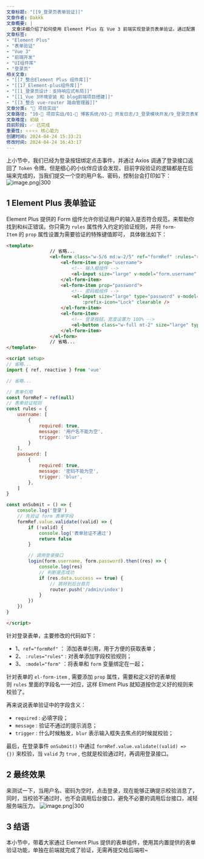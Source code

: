 ```yaml
---
文章标题: "[[9_登录页表单验证]]" 
文章作者: Dakkk
文章概要: |
  文章详细介绍了如何使用 Element Plus 在 Vue 3 前端实现登录页表单验证。通过配置 `el-form` 的 `rules` 和 `model` 属性，结合 `prop` 定义校验规则，实现了输入校验，有效提升用户体验并减轻后端压力。
文章标签:
- "Element Plus"
- "表单验证"
- "Vue 3"
- "前端开发"
- "UI组件库"
- "登录页"
相关文章:
- "[[7_整合Element Plus 组件库]]"
- "[[17_Element-plus组件库]]"
- "[[1_登录页设计：支持响应式布局]]"
- "[[1_Vue 3环境安装 和 blog前端项目搭建]]"
- "[[3_整合 vue-router 路由管理器]]"
文章分类: "🚀 项目实战"
文章路径: "10-🚀 项目实战/01-📝 博客系统/03-📝 开发日志/3_登录模块开发/9_登录页表单验证.md"
文章难度: 初级 💧
目前阶段: ✅ 已完成
重要性: ⭐⭐⭐⭐ 核心能力
创建时间: 2024-04-24 15:33:21
修改时间: 2024-04-24 16:43:17
---
```


上小节中，我们已经为登录按钮绑定点击事件，并通过 Axios 调通了登录接口返回了 `Token` 令牌。但是细心的小伙伴应该会发现，目前字段验证的逻辑都是在后端来完成的，当我们提交一个空的用户名、密码，控制台会打印如下：
![image.png|300](https://my-obsidian-image.oss-cn-guangzhou.aliyuncs.com/2024/04/3da840354c0c12030d56f2a5f4d4a35f.png)

## 1 Element Plus 表单验证

Element Plus 提供的 Form 组件允许你验证用户的输入是否符合规范，来帮助你找到和纠正错误。你只需为 `rules` 属性传入约定的验证规则，并将 `form-Item` 的 `prop` 属性设置为需要验证的特殊键值即可， 具体做法如下：
```html
<template>
            	// 省略...
				<el-form class="w-5/6 md:w-2/5" ref="formRef" :rules="rules" :model="form">
                    <el-form-item prop="username">
                        <!-- 输入框组件 -->
                        <el-input size="large" v-model="form.username" placeholder="请输入用户名" :prefix-icon="User" clearable />
                    </el-form-item>
                    <el-form-item prop="password">
                        <!-- 密码框组件 -->
                        <el-input size="large" type="password" v-model="form.password" placeholder="请输入密码"
                            :prefix-icon="Lock" clearable />
                    </el-form-item>
                    <el-form-item>
                        <!-- 登录按钮，宽度设置为 100% -->
                        <el-button class="w-full mt-2" size="large" type="primary" @click="onSubmit">登录</el-button>
                    </el-form-item>
                </el-form>
                // 省略...
</template>

<script setup>
// 省略...
import { ref, reactive } from 'vue'

// 省略...

// 表单引用
const formRef = ref(null)
// 表单验证规则
const rules = {
    username: [
        {
            required: true,
            message: '用户名不能为空',
            trigger: 'blur'
        }
    ],
    password: [
        {
            required: true,
            message: '密码不能为空',
            trigger: 'blur',
        },
    ]
}

const onSubmit = () => {
    console.log('登录')
    // 先验证 form 表单字段
    formRef.value.validate((valid) => {
        if (!valid) {
            console.log('表单验证不通过')
            return false
        }

        // 调用登录接口
        login(form.username, form.password).then((res) => {
            console.log(res)
            // 判断是否成功
            if (res.data.success == true) {
                // 跳转到后台首页
                router.push('/admin/index')
            }
        })
    })
}

</script>
```

针对登录表单，主要修改的代码如下：
- 1、`ref="formRef"` ： 添加表单引用，用于方便的获取表单；
- 2、 `:rules="rules"` : 对表单添加字段校验规则；
- 3、 `:model="form"` ：将表单和 `form` 变量绑定在一起；
    

针对表单的 `el-form-item` , 需要添加 `prop` 属性，需要和定义好的表单规则 `rules` 里面的字段名一一对应，这样 Elment Plus 就知道按你定义好的规则来校验了。

再来说说表单验证中的字段含义：
- `required` : 必填字段；
- `message` : 验证不通过的提示消息；
- `trigger` : 什么时候触发，`blur` 表示输入框失去焦点的时候就校验；
    
最后，在登录事件 `onSubmit()` 中通过 `formRef.value.validate((valid) => {})` 来校验，当 `valid` 为 `true` , 也就是校验通过时，再调用登录接口。


## 2 最终效果

来测试一下，当用户名、密码为空时，点击登录，现在能够正确提示校验消息了，同时，当校验不通过时，也不会调用后台接口，避免不必要的调用后台接口，减轻服务端压力。
![image.png|300](https://my-obsidian-image.oss-cn-guangzhou.aliyuncs.com/2024/04/2bd654053c0df88bd4bd745558a51962.png)

## 3 结语

本小节中，带着大家通过 Element Plus 提供的表单组件，使用其内置提供的表单验证功能，单独在前端就完成了验证，无需再提交给后端啦~